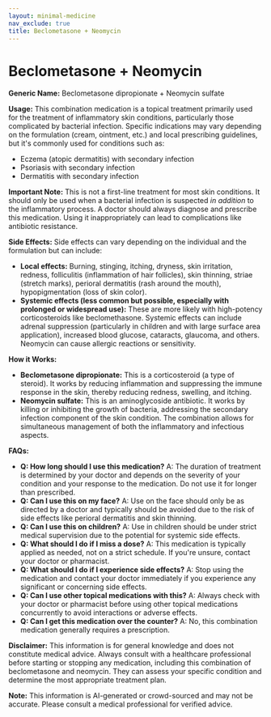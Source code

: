 ```yaml
---
layout: minimal-medicine
nav_exclude: true
title: Beclometasone + Neomycin
---
```


# Beclometasone + Neomycin

**Generic Name:** Beclometasone dipropionate + Neomycin sulfate

**Usage:** This combination medication is a topical treatment primarily used for the treatment of inflammatory skin conditions, particularly those complicated by bacterial infection.  Specific indications may vary depending on the formulation (cream, ointment, etc.) and local prescribing guidelines, but it's commonly used for conditions such as:

* Eczema (atopic dermatitis) with secondary infection
* Psoriasis with secondary infection
* Dermatitis with secondary infection

**Important Note:** This is not a first-line treatment for most skin conditions. It should only be used when a bacterial infection is suspected *in addition* to the inflammatory process.  A doctor should always diagnose and prescribe this medication.  Using it inappropriately can lead to complications like antibiotic resistance.


**Side Effects:**  Side effects can vary depending on the individual and the formulation but can include:

* **Local effects:** Burning, stinging, itching, dryness, skin irritation, redness, folliculitis (inflammation of hair follicles), skin thinning, striae (stretch marks), perioral dermatitis (rash around the mouth), hypopigmentation (loss of skin color).
* **Systemic effects (less common but possible, especially with prolonged or widespread use):**  These are more likely with high-potency corticosteroids like beclomethasone.  Systemic effects can include adrenal suppression (particularly in children and with large surface area application), increased blood glucose, cataracts, glaucoma, and others.  Neomycin can cause allergic reactions or sensitivity.

**How it Works:**

* **Beclometasone dipropionate:** This is a corticosteroid (a type of steroid). It works by reducing inflammation and suppressing the immune response in the skin, thereby reducing redness, swelling, and itching.
* **Neomycin sulfate:** This is an aminoglycoside antibiotic. It works by killing or inhibiting the growth of bacteria, addressing the secondary infection component of the skin condition.  The combination allows for simultaneous management of both the inflammatory and infectious aspects.


**FAQs:**

* **Q: How long should I use this medication?**  A:  The duration of treatment is determined by your doctor and depends on the severity of your condition and your response to the medication.  Do not use it for longer than prescribed.
* **Q: Can I use this on my face?** A:  Use on the face should only be as directed by a doctor and typically should be avoided due to the risk of side effects like perioral dermatitis and skin thinning.
* **Q: Can I use this on children?** A: Use in children should be under strict medical supervision due to the potential for systemic side effects.
* **Q: What should I do if I miss a dose?** A: This medication is typically applied as needed, not on a strict schedule.  If you're unsure, contact your doctor or pharmacist.
* **Q: What should I do if I experience side effects?** A:  Stop using the medication and contact your doctor immediately if you experience any significant or concerning side effects.
* **Q: Can I use other topical medications with this?** A:  Always check with your doctor or pharmacist before using other topical medications concurrently to avoid interactions or adverse effects.
* **Q: Can I get this medication over the counter?** A:  No, this combination medication generally requires a prescription.


**Disclaimer:** This information is for general knowledge and does not constitute medical advice.  Always consult with a healthcare professional before starting or stopping any medication, including this combination of beclometasone and neomycin. They can assess your specific condition and determine the most appropriate treatment plan.


**Note:** This information is AI-generated or crowd-sourced and may not be accurate. Please consult a medical professional for verified advice.